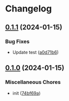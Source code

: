 # Changelog

## [0.1.1](https://github.com/Mogyuchi/gh-test-2/compare/v0.1.0...v0.1.1) (2024-01-15)


### Bug Fixes

* Update test ([a0d71b6](https://github.com/Mogyuchi/gh-test-2/commit/a0d71b63dbfc00026ab3af68b59c7c98475640bb))

## [0.1.0](https://github.com/Mogyuchi/gh-test-2/compare/v0.1.0...v0.1.0) (2024-01-15)


### Miscellaneous Chores

* init ([74bf69a](https://github.com/Mogyuchi/gh-test-2/commit/74bf69a5aa2b61a5cbf7e4541fbc77a951466b00))
